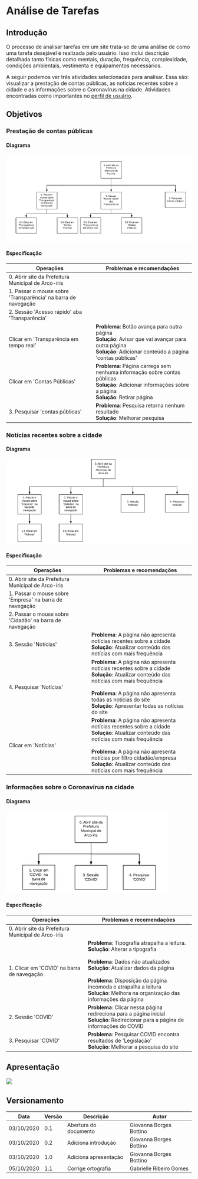 # Análise de Tarefas
## Introdução

O processo de analisar tarefas em um site trata-se de uma análise de como uma tarefa desejável é realizada pelo usuário. Isso inclui descrição detalhada tanto físicas como mentais, duração, frequência, complexidade, condições ambientais, vestimenta e equipamentos necessários.

A seguir podemos ver três atividades selecionadas para analisar. Essa são: visualizar a prestação de contas públicas, as notícias recentes sobre a cidade e as informações sobre o Coronavírus na cidade. Atividades encontradas como importantes no [perfil de usuário](perfil_de_usuario.md).

## Objetivos 
### Prestação de contas públicas
#### Diagrama
![Diagrama de contas publicas](../img/tarefas/contas_publicas_diagrama.png)

#### Especificação

| Operações | Problemas e recomendações |
|------|------|
| 0. Abrir site da Prefeitura Municipal de Arco-íris |  |
| 1. Passar o mouse sobre 'Transparência'  na barra de navegação |  |
| 2. Sessão 'Acesso rápido'  aba 'Transparência' |  |
| Clicar em 'Transparência em tempo real' | **Problema**: Botão avança para outra página <br>**Solução**: Avisar que vai avançar para outra página <br>**Solução**: Adicionar conteúdo a página 'contas públicas'| 
| Clicar em 'Contas Públicas' | **Problema**: Página carrega sem nenhuma informação sobre contas públicas <br> **Solução**: Adicionar informações sobre a página <br>**Solução**: Retirar página|
| 3. Pesquisar 'contas públicas' |**Problema**: Pesquisa retorna nenhum resultado <br>**Solução**: Melhorar pesquisa|

### Notícias recentes sobre a cidade
#### Diagrama
![Diagrama de noticias recentes](../img/tarefas/noticias_recentes_diagrama.png)

#### Especificação

| Operações | Problemas e recomendações |
|------|------|
| 0. Abrir site da Prefeitura Municipal de Arco-íris |  |
| 1. Passar o mouse sobre 'Empresa'  na barra de navegação |  |
| 2. Passar o mouse sobre 'Cidadão'  na barra de navegação |  |
| 3. Sessão 'Notícias' | **Problema**: A página não apresenta notícias recentes sobre a cidade<br>**Solução**: Atualizar conteúdo das notícias com mais frequência |
| 4. Pesquisar 'Notícias' | **Problema**: A página não apresenta notícias recentes sobre a cidade<br>**Solução**: Atualizar conteúdo das notícias com mais frequência<br><br>**Problema**: A página não apresenta todas as notícias do site<br>**Solução**: Apresentar todas as notícias do site |
| Clicar em 'Notícias' | **Problema**: A página não apresenta notícias recentes sobre a cidade<br>**Solução**: Atualizar conteúdo das notícias com mais frequência<br><br>**Problema**: A página não apresenta notícias por filtro cidadão/empresa<br>**Solução**: Atualizar conteúdo das notícias com mais frequência |

### Informações sobre o Coronavírus na cidade
#### Diagrama
![Diagrama de noticias recentes](../img/tarefas/covid_diagrama.png)

#### Especificação

| Operações | Problemas e recomendações |
|------|------|
| 0. Abrir site da Prefeitura Municipal de Arco-íris |  |
| 1. Clicar em 'COVID'  na barra de navegação | **Problema**: Tipografia atrapalha a leitura.<br>**Solução**: Alterar a tipografia<br><br>**Problema**: Dados não atualizados<br>**Solução**: Atualizar dados da página <br><br>**Problema**: Disposição da página incomoda e atrapalha a leitura <br>**Solução**: Melhora na organização das informações da página|
| 2. Sessão 'COVID' | **Problema**: Clicar nessa página redireciona para a página inicial<br>**Solução**: Redirecionar para a página de informações do COVID|
| 3. Pesquisar 'COVID' | **Problema**: Pesquisar COVID encontra resultados de 'Legislação'<br>**Solução**: Melhorar a pesquisa do site|


## Apresentação 

[![](https://conteudo.imguol.com.br/c/entretenimento/8a/2016/03/18/youtube---logo-1458336720315_300x300.jpg)](https://www.youtube.com/watch?v=0KPLgWLYMrs&feature=youtu.be&ab_channel=GiovannaBottino "Apresentação")

## Versionamento

| Data | Versão | Descrição | Autor |
|------|------|------|------|
|03/10/2020|0.1|Abertura do documento |Giovanna Borges Bottino|
|03/10/2020|0.2|Adiciona introdução |Giovanna Borges Bottino|
|03/10/2020|1.0|Adiciona apresentação |Giovanna Borges Bottino|
|05/10/2020|1.1|Corrige ortografia|Gabrielle Ribeiro Gomes|
